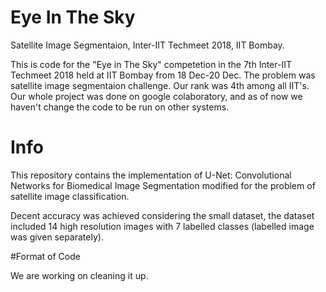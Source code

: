 # Eye In The Sky
Satellite Image Segmentaion, Inter-IIT Techmeet 2018, IIT Bombay.

This is code for the "Eye in The Sky" competetion in the 7th Inter-IIT Techmeet 2018 held at IIT Bombay from 18 Dec-20 Dec.
The problem was satellite image segmentaion challenge. 
Our rank was 4th among all IIT's.
Our whole project was done on google colaboratory, and as of now we haven't change the code to be run on other systems.

# Info
This repository contains the implementation of U-Net: Convolutional Networks for Biomedical Image Segmentation modified for the problem of satellite image classification.

Decent accuracy was achieved considering the small dataset, the dataset included 14 high resolution images with 7 labelled classes (labelled image was given separately).

#Format of Code

We are working on cleaning it up.
